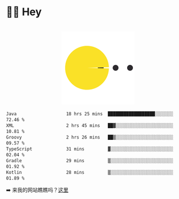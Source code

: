 
# 👋🏻 Hey
<div align="center">
	<br>
	<img src="https://raw.githubusercontent.com/Aniket965/Aniket965/master/pacman.svg?sanitize=true" width="200" height="200">
	<br>
</div>

<!--START_SECTION:waka-->

```text
Java                   18 hrs 25 mins  ██████████████████░░░░░░░   72.46 %
XML                    2 hrs 45 mins   ██▓░░░░░░░░░░░░░░░░░░░░░░   10.81 %
Groovy                 2 hrs 26 mins   ██▒░░░░░░░░░░░░░░░░░░░░░░   09.57 %
TypeScript             31 mins         ▓░░░░░░░░░░░░░░░░░░░░░░░░   02.04 %
Gradle                 29 mins         ▒░░░░░░░░░░░░░░░░░░░░░░░░   01.92 %
Kotlin                 28 mins         ▒░░░░░░░░░░░░░░░░░░░░░░░░   01.89 %
```

<!--END_SECTION:waka-->

 ➡️  来我的网站瞧瞧吗？[这里](https://www.shaolongfei.com)

